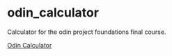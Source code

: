 # odin_calculator
Calculator for the odin project foundations final course.

[Odin Calculator](https://donrehan.github.io/odin_calculator/)
